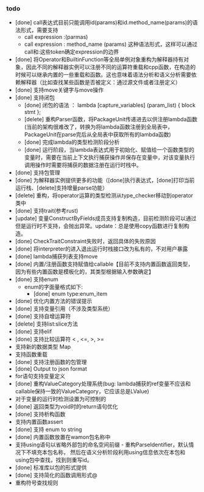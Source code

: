 ### todo

* [done] call表达式目前只能调用id(params)和id.method_name(params)的语法形式，需要支持
  - call expression :(parmas)
  - call expression : method_name (params)
    这种语法形式，这样可以通过call和:这些token确定expression的边界
* [done] 将Operator和BuiltinFunction等全局单例对象重构为解释器持有对象，因此不同的解释器实例可以注册不同的运算符重载和cpp函数，在构造的时候可以继承内置的一些重载和函数。这也意味着语法分析和语义分析需要依赖解释器（比如查找某些函数是否被定义：通过源文件或者注册定义）
* [done] 支持move关键字与move操作
* [done] 支持闭包
  - [done] 闭包的语法 ： lambda [capture_variables] (param_list) { block stmt };
  - [delete] 重构Parser函数，将PackageUnit传递进去以供注册lambda函数(当前的架构很难改了，转换为将lambda函数注册到全局表中，PackageUnit在parse完后从全局表中获取所有的lambda函数)
  - [done] 完成lambda的类型检测阶段分析
  - [done] 运行阶段，当lambda表达式用于初始化、赋值给一个函数类型的变量时，需要在当前上下文执行捕获操作并保存在变量中，对该变量执行调用操作时需要将捕获的数据注册在运行时栈中。
* [done] 支持包管理
* [done] 为解释器实例提供更多的功能（[done]执行表达式，[done]打印当前运行栈、[delete]支持增量parse功能）
* [delete] 重构，将operator运算的类型检测从type_checker移动到operator类中
* [done] 支持trait(参考rust)
* [update] 变量ConstructByFields成员支持复制构造，目前检测阶段可以通过但是运行时不支持，会抛出异常。update：总是使用copy函数进行复制构造。
* [done] CheckTraitConstraint失败时，返回具体的失败原因
* [done] 将interpreter的进入退出运行时栈接口改为私有的，不对用户暴露
* [done] lambda捕获列表支持move
* [done] 内置/注册函数支持赋值给callable【目前不支持内置函数返回类型，因为有些内置函数是模板化的，其类型根据输入参数确定】
* [done] 支持enum
  - enum的字面量格式如下:
    - [done] enum type:enum_item
* [done] 优化内置方法的错误提示
* [done] 支持变量引用（不涉及类型系统）
* [done] 支持自增运算符
* [delete] 支持list:slice方法
* [done] 支持elif
* [done] 支持比较运算符 < , <=, >, >=
* 支持新的数据类型 Map
* 支持函数重载
* [done] 支持注册函数的包管理
* [done] Output to json format
* for语句支持变量定义
* [done] 重构ValueCategory处理系统(bug: lambda捕获的ref变量不应该和callable保持一致的ValueCategory，它应该总是LValue) 
* 对于变量的运行时检测设置为可控制的
* [done] 返回类型为void时的return语句优化
* [done] 支持析构函数
* 支持内置函数assert
* [done] 支持 enum to string
* [done] 内置函数放置在wamon包名称中
* 支持using语句以省略外部包的命名空间前缀 - 重构ParseIdentifier，默认情况下不填充本包名称， 然后在语义分析阶段利用using信息依次在本包和using包中查找，找到则重写id。
* [done] 标准库以包的形式提供
* [done] 支持简化的函数调用形式@
* 重构符号查找规则
